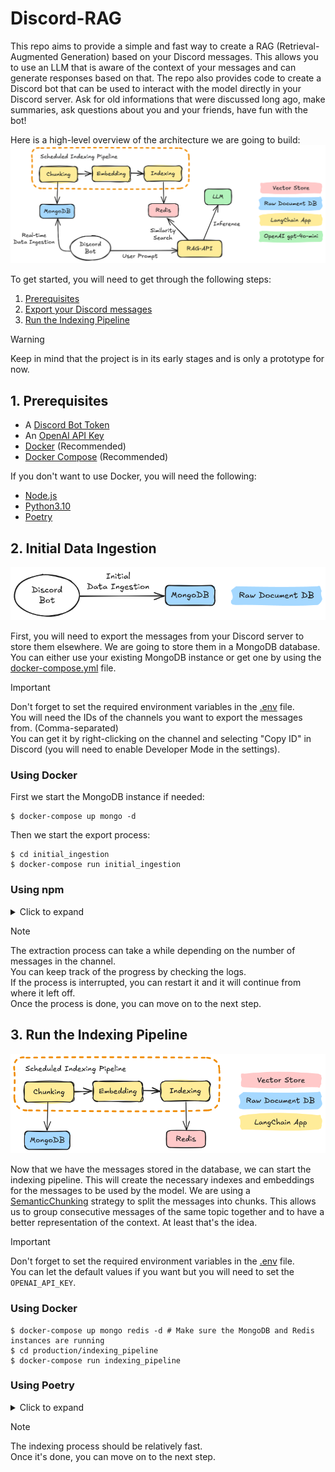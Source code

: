 # Discord-RAG

This repo aims to provide a simple and fast way to create a RAG (Retrieval-Augmented Generation) based on your Discord messages. This allows you to use an LLM that is aware of the context of your messages and can generate responses based on that. The repo also provides code to create a Discord bot that can be used to interact with the model directly in your Discord server. Ask for old informations that were discussed long ago, make summaries, ask questions about you and your friends, have fun with the bot!

Here is a high-level overview of the architecture we are going to build:
![](./docs/img/discord-rag-architecture.png)

To get started, you will need to get through the following steps:

1. [Prerequisites](#prerequisites)
2. [Export your Discord messages](#export-your-discord-messages)
3. [Run the Indexing Pipeline](#todo)

> [!WARNING]  
> Keep in mind that the project is in its early stages and is only a prototype for now.

## 1. Prerequisites

- A [Discord Bot Token](https://discordjs.guide/preparations/setting-up-a-bot-application.html#your-bot-s-token)
- An [OpenAI API Key](https://platform.openai.com/settings/)
- [Docker](https://www.docker.com/) (Recommended)
- [Docker Compose](https://docs.docker.com/compose/) (Recommended)

If you don't want to use Docker, you will need the following:
- [Node.js](https://nodejs.org/en/)
- [Python3.10](https://www.python.org/downloads/)
- [Poetry](https://python-poetry.org/)

## 2. Initial Data Ingestion

![](./docs/img/initial-data-ingestion.png)

First, you will need to export the messages from your Discord server to store them elsewhere. We are going to store them in a MongoDB database.
You can either use your existing MongoDB instance or get one by using the [docker-compose.yml](./docker-compose.yml) file.

> [!IMPORTANT]  
> Don't forget to set the required environment variables in the [.env](./initial_ingestion/src/.env) file.  
> You will need the IDs of the channels you want to export the messages from. (Comma-separated)  
> You can get it by right-clicking on the channel and selecting "Copy ID" in Discord (you will need to enable Developer Mode in the settings).

### Using Docker

First we start the MongoDB instance if needed:
```console
$ docker-compose up mongo -d
```

Then we start the export process:
```console
$ cd initial_ingestion
$ docker-compose run initial_ingestion
```

### Using npm
<details>
    <summary>Click to expand</summary>

```console
$ cd initial_ingestion
$ npm install
$ npm start
```
</details>

> [!NOTE]  
> The extraction process can take a while depending on the number of messages in the channel.  
> You can keep track of the progress by checking the logs.  
> If the process is interrupted, you can restart it and it will continue from where it left off.  
> Once the process is done, you can move on to the next step.

## 3. Run the Indexing Pipeline

![](./docs/img/indexing-pipeline.png)

Now that we have the messages stored in the database, we can start the indexing pipeline. This will create the necessary indexes and embeddings for the messages to be used by the model. We are using a [SemanticChunking](https://github.com/FullStackRetrieval-com/RetrievalTutorials/blob/a4570f3c4883eb9b835b0ee18990e62298f518ef/tutorials/LevelsOfTextSplitting/5_Levels_Of_Text_Splitting.ipynb) strategy to split the messages into chunks. This allows us to group consecutive messages of the same topic together and to have a better representation of the context. At least that's the idea.

> [!IMPORTANT]
> Don't forget to set the required environment variables in the [.env](./production/indexing_pipeline/.env) file.  
> You can let the default values if you want but you will need to set the `OPENAI_API_KEY`.

### Using Docker

```
$ docker-compose up mongo redis -d # Make sure the MongoDB and Redis instances are running
$ cd production/indexing_pipeline
$ docker-compose run indexing_pipeline
```

### Using Poetry

<details>
    <summary>Click to expand</summary>

```console
$ cd production/indexing_pipeline
$ poetry install
$ poetry run python -m indexing_pipeline
```
</details>

> [!NOTE]
> The indexing process should be relatively fast.  
> Once it's done, you can move on to the next step.